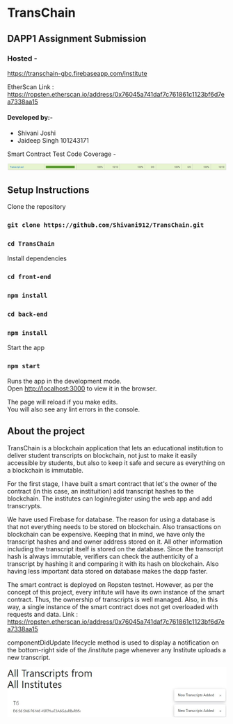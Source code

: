 # TransChain

## DAPP1 Assignment Submission

### Hosted -
https://transchain-gbc.firebaseapp.com/institute

EtherScan Link : https://ropsten.etherscan.io/address/0x76045a741daf7c761861c1123bf6d7ea7338aa15

#### Developed by:-  
- Shivani Joshi
- Jaideep Singh 101243171

Smart Contract Test Code Coverage -

![](https://github.com/Shivani912/TransChain/blob/master/assets/Code_coverage.JPG)

## Setup Instructions

Clone the repository

### `git clone https://github.com/Shivani912/TransChain.git`

### `cd TransChain`

Install dependencies

### `cd front-end`

### `npm install`

### `cd back-end`

### `npm install`

Start the app

### `npm start`

Runs the app in the development mode.<br>
Open [http://localhost:3000](http://localhost:3000) to view it in the browser.

The page will reload if you make edits.<br>
You will also see any lint errors in the console.

## About the project

  TransChain is a blockchain application that lets an educational institution to deliver student transcripts on blockchain, not just to make it easily accessible by students, but also to keep it safe and secure as everything on a blockchain is immutable.

  For the first stage, I have built a smart contract that let's the owner of the contract (in this case, an instituition) add transcript hashes to the blockchain. The institutes can login/register using the web app and add transcrypts. 
  
  We have used Firebase for database. The reason for using a database is that not everything needs to be stored on blockchain. Also transactions on blockchain can be expensive. Keeping that in mind, we have only the transcript hashes and and owner address stored on it. All other information including the transcript itself is stored on the database. Since the transcript hash is always immutable, verifiers can check the authenticity of a transcript by hashing it and comparing it with its hash on blockchain. Also having less important data stored on database makes the dapp faster.
  
  The smart contract is deployed on Ropsten testnet. However, as per the concept of this project, every intitute will have its own instance of the smart contract. Thus, the ownership of transcripts is well managed. Also, in this way, a single instance of the smart contract does not get overloaded with requests and data. 
  Link : https://ropsten.etherscan.io/address/0x76045a741daf7c761861c1123bf6d7ea7338aa15
  
componentDidUpdate lifecycle method is used to display a notification on the bottom-right side of the /institute page whenever any Institute uploads a new transcript.

![](https://github.com/Shivani912/TransChain/blob/master/assets/Component_Lifecycle_Notifications.JPG)
